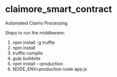 # claimore_smart_contract
Automated Claims Processing

Steps to run the middleware:
1. npm install -g truffle 
2. npm install
3. truffle compile
4. gulp buildsite
5. npm install --production
6. NODE_ENV=production node app.js
